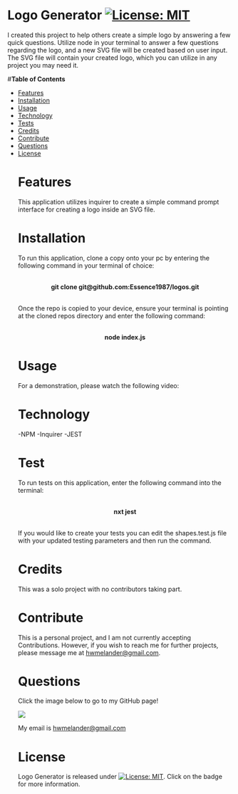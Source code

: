 # **Logo Generator** [![License: MIT](https://img.shields.io/badge/License-MIT-yellow.svg)](https://opensource.org/licenses/MIT)

I created this project to help others create a simple logo by answering a few quick questions. Utilize node in your terminal to answer a few questions regarding the logo, and a new SVG file will be created based on user input. The SVG file will contain your created logo, which you can utilize in any project you may need it.

#**Table of Contents**<br><ul><li>[Features](#features)</li><li>[Installation](#installation)</li><li>[Usage](#usage)</li><li>[Technology](#technology)</li><li>[Tests](#test)</li><li>[Credits](#credits)</li><li>[Contribute](#contribute)</li><li>[Questions](#questions)</li><li>[License](#license)</li>

# **Features**

This application utilizes inquirer to create a simple command prompt interface for creating a logo inside an SVG file.

# **Installation**

To run this application, clone a copy onto your pc by entering the following command in your terminal of choice:
<p style="text-align: center;"><strong><br>git clone git@github<span>.com:Essence1987/logos.git</span></strong></p><br>
Once the repo is copied to your device, ensure your terminal is pointing at the cloned repos directory and enter the following command:
<p style="text-align: center;"><br><strong>node index.js</strong></p>

# **Usage**

For a demonstration, please watch the following video:

# **Technology**

-NPM
-Inquirer
-JEST

# **Test**

To run tests on this application, enter the following command into the terminal: <p style="text-align: center;"><br><strong>nxt jest</strong></p> <br>If you would like to create your tests you can edit the shapes.test.js file with your updated testing parameters and then run the command.

# **Credits**

This was a solo project with no contributors taking part.

# **Contribute**

This is a personal project, and I am not currently accepting Contributions. However, if you wish to reach me for further projects, please message me at hwmelander@gmail.com.

# **Questions**

Click the image below to go to my GitHub page!

<a href="https://github.com/essence1987"><img src="https://github-profile-summary-cards.vercel.app/api/cards/profile-details?username=essence1987&theme=default"/></a>

My email is hwmelander@gmail.com

# **License**

Logo Generator is released under [![License: MIT](https://img.shields.io/badge/License-MIT-yellow.svg)](https://opensource.org/licenses/MIT). Click on the badge for more information.